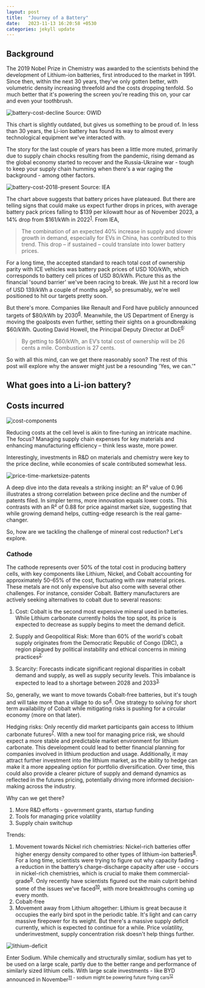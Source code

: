 ```yaml
---
layout: post
title:  "Journey of a Battery"
date:   2023-11-13 16:20:58 +0530
categories: jekyll update
---
```


[comment]: <> (To be included)
<script type="text/javascript" async
  src="https://cdnjs.cloudflare.com/ajax/libs/mathjax/2.7.7/MathJax.js?config=TeX-MML-AM_CHTML">
</script>

[comment]: <> (To be included)
<link rel="stylesheet" type="text/css" href="/assets/css/interactive-word.css">
<link rel="stylesheet" type="text/css" href="/assets/css/table.css">
<link rel="stylesheet" type="text/css" href="/assets/css/image-carousel.css">
<link rel="stylesheet" type="text/css" href="/assets/css/image-styling.css">

[comment]: <> (To be included)
<script src="/assets/js/interactive-word.js"></script>
<script src="/assets/js/image-carousel.js"></script>

## Background

The 2019 Nobel Prize in Chemistry was awarded to the scientists behind the development of Lithium-ion batteries, first introduced to the market in 1991. Since then, within the next 30 years, they've only gotten better, with volumetric density increasing threefold and the costs dropping tenfold. So much better that it's powering the screen you're reading this on, your car and even your toothbrush. 

![battery-cost-decline](/assets/images/battery-production/Battery-cost-decline.png)
Source: OWID

This chart is slightly outdated, but gives us something to be proud of. In less than 30 years, the Li-ion battery has found its way to almost every technological equipment we've interacted with.

The story for the last couple of years has been a little more muted, primarily due to supply chain chocks resulting from the pandemic, rising demand as the global economy started to recover and the Russia-Ukraine war - tough to keep your supply chain humming when there's a war raging the background - among other factors.

![battery-cost-2018-present](/assets/images/battery-production/battery-costs-2018-present.png)
Source: IEA

The chart above suggests that battery prices have plateaued. But there are telling signs that could make us expect further drops in prices, with average battery pack prices falling to $139 per kilowatt hour as of November 2023, a 14% drop from $161/kWh in 2022<sup>[1](https://www.bloomberg.com/news/articles/2023-11-26/battery-prices-are-falling-again-as-raw-material-costs-drop)</sup>. From IEA,

>The combination of an expected 40% increase in supply and slower growth in demand, especially for EVs in China, has contributed to this trend. This drop – if sustained – could translate into lower battery prices.

For a long time, the accepted standard to reach total cost of ownership parity with ICE vehicles was battery pack prices of USD 100/kWh, which corresponds to battery cell prices of USD 80/kWh. Picture this as the financial 'sound barrier' we've been racing to break. We just hit a record low of USD 139/kWh a couple of months ago<sup>[5](https://about.bnef.com/blog/lithium-ion-battery-pack-prices-hit-record-low-of-139-kwh/#:~:text=New%20York%2C%20November%2027%2C%202023,research%20provider%20BloombergNEF%20(BNEF))</sup>, so presumably, we're well positioned to hit our targets pretty soon.

But there's more. Companies like Renault and Ford have publicly announced targets of $80/kWh by 2030<sup>[6](https://about.bnef.com/blog/battery-pack-prices-fall-to-an-average-of-132-kwh-but-rising-commodity-prices-start-to-bite/)</sup>. Meanwhile, the US Department of Energy is moving the goalposts even further, setting their sights on a groundbreaking $60/kWh. Quoting David Howell, the Principal Deputy Director at DoE<sup>[6](https://themobilist.medium.com/the-goalposts-move-the-new-lithium-ion-standard-is-an-astonishing-60-per-kwh-7153fa8ec328):

> By getting to $60/kWh, an EV’s total cost of ownership will be 26 cents a mile. Combustion is 27 cents.

So with all this mind, can we get there reasonably soon? The rest of this post will explore why the answer might just be a resounding 'Yes, we can.'"

## What goes into a Li-ion battery?

## Costs incurred

![cost-components](/ass)

Reducing costs at the cell level is akin to fine-tuning an intricate machine. The focus? Managing supply chain expenses for key materials and enhancing manufacturing efficiency – think less waste, more power.

Interestingly, investments in R&D on materials and chemistry were key to the price decline, while economies of scale contributed somewhat less. 

![price-time-marketsize-patents](/assets/images/battery-production/price-time-marketsize-patents.gif)

A deep dive into the data reveals a striking insight: an R² value of 0.96 illustrates a strong correlation between price decline and the number of patents filed. In simpler terms, more innovation equals lower costs. This contrasts with an R² of 0.88 for price against market size, suggesting that while growing demand helps, cutting-edge research is the real game-changer.

So, how are we tackling the challenge of mineral cost reduction? Let's explore.

### Cathode

The cathode represents over 50% of the total cost in producing battery cells, with key components like Lithium, Nickel, and Cobalt accounting for approximately 50-65% of the cost, fluctuating with raw material prices. These metals are not only expensive but also come with several other challenges. For instance, consider Cobalt. Battery manufacturers are actively seeking alternatives to cobalt due to several reasons:

1. Cost: Cobalt is the second most expensive mineral used in batteries. While Lithium carbonate currently holds the top spot, its price is expected to decrease as supply begins to meet the demand deficit.

2. Supply and Geopolitical Risk: More than 60% of the world's cobalt supply originates from the Democratic Republic of Congo (DRC), a region plagued by political instability and ethical concerns in mining practices<sup>[2](https://www.npr.org/sections/goatsandsoda/2023/02/01/1152893248/red-cobalt-congo-drc-mining-siddharth-kara).

3. Scarcity: Forecasts indicate significant regional disparities in cobalt demand and supply, as well as supply security levels. This imbalance is expected to lead to a shortage between 2028 and 2033<sup>[3](https://www.nature.com/articles/s41467-022-29022-z).

So, generally, we want to move towards Cobalt-free batteries, but it's tough and will take more than a village to do so<sup>[4](https://pubs.acs.org/doi/10.1021/acsenergylett.2c01553)</sup>. One strategy to solving for short term availability of Cobalt while mitigating risks is pushing for a circular economy (more on that later).

Hedging risks: Only recently did market participants gain access to lithium carbonate futures<sup>[7](https://www.cmegroup.com/media-room/press-releases/2023/6/20/cme_group_to_launchlithiumcarbonatefuturesaselectricvehicledeman.html)</sup>. With a new tool for managing price risk, we should expect a more stable and predictable market environment for lithium carbonate. This development could lead to better financial planning for companies involved in lithium production and usage. Additionally, it may attract further investment into the lithium market, as the ability to hedge can make it a more appealing option for portfolio diversification. Over time, this could also provide a clearer picture of supply and demand dynamics as reflected in the futures pricing, potentially driving more informed decision-making across the industry.

Why can we get there?

1. More R&D efforts - government grants, startup funding
2. Tools for managing price volatility
3. Supply chain switchup


Trends:

1. Movement towards Nickel rich chemistries: Nickel-rich batteries offer higher energy density compared to other types of lithium-ion batteries<sup>[8](https://www.sciencedirect.com/science/article/abs/pii/S2405829722002604)</sup>. For a long time, scientists were trying to figure out why capacity fading - a reduction in the battery’s charge-discharge capacity after use - occurs in nickel-rich chemistries, which is crucial to make them commercial-grade<sup>[9](https://pubs.acs.org/doi/10.1021/acsenergylett.1c01089)</sup>. Only recently have scientists figured out the main culprit behind some of the issues we've faced<sup>[10](https://www.nature.com/articles/s41467-023-43792-0)</sup>, with more breakthroughs coming up every month. 
2. Cobalt-free
3. Movement away from Lithium altogether: Lithium is great because it occupies the early bird spot in the periodic table. It's light and can carry massive firepower for its weight. But there's a massive supply deficit currently, which is expected to continue for a while. Price volatility, underinvestment, supply concentration risk doesn't help things further.

![lithium-deficit](/assets/images/battery-production/lithium-deficit.png)

Enter Sodium. While chemically and structurally similar, sodium has yet to be used on a large scale, partly due to the better range and performance of similarly sized lithium cells. With large scale investments - like BYD announced in November<sup>[11](https://carnewschina.com/2023/11/20/sodium-ion-batteries-are-real-in-china-byd-to-build-30-gwh-sodium-battery-plant/) - sodium might be powering future flying cars<sup>[12](https://en.wikipedia.org/wiki/Flying_car)






 














